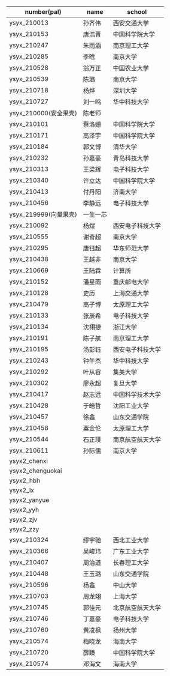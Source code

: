 | number(pal)           | name     | school           |
| --------------------- | -------- | ---------------- |
| ysyx_210013           | 孙齐伟   | 西安交通大学     |
| ysyx_210153           | 唐浩晋   | 中国科学院大学   |
| ysyx_210247           | 朱雨涵   | 南京理工大学     |
| ysyx_210285           | 李晗     | 南京大学         |
| ysyx_210528           | 翁万正   | 中国农业大学     |
| ysyx_210539           | 陈璐     | 南京大学         |
| ysyx_210718           | 杨烨     | 深圳大学         |
| ysyx_210727           | 刘一鸣   | 华中科技大学     |
| ysyx_210000(安全果壳)  | 陈老师   |                  |
| ysyx_210101           | 蔡洛姗   | 中国科学院大学   |
| ysyx_210171           | 高泽宇   | 中国科学院大学   |
| ysyx_210184           | 郭文博   | 清华大学         |
| ysyx_210232           | 孙嘉豪   | 青岛科技大学     |
| ysyx_210313           | 王梁辉   | 电子科技大学     |
| ysyx_210340           | 许立达   | 中国科学院大学   |
| ysyx_210413           | 付丹阳   | 济南大学         |
| ysyx_210456           | 李静远   | 电子科技大学     |
| ysyx_219999(向量果壳) | 一生一芯 |                  |
| ysyx_210092           | 杨煜     | 西安电子科技大学 |
| ysyx_210555           | 谢奇超   | 南京大学         |
| ysyx_210295           | 唐钰超   | 华东师范大学     |
| ysyx_210438           | 王越非   | 南京大学         |
| ysyx_210669           | 王陆霖   | 计算所           |
| ysyx_210152           | 潘星雨   | 重庆邮电大学     |
| ysyx_210128           | 史历     | 上海交通大学     |
| ysyx_210479           | 高子博   | 太原理工大学     |
| ysyx_210133           | 张辰希   | 电子科技大学     |
| ysyx_210134           | 沈栩捷   | 浙江大学         |
| ysyx_210191           | 陈子航   | 南京理工大学     |
| ysyx_210195           | 汤彭钰   | 西安电子科技大学 |
| ysyx_210243           | 钟午杰   | 华中科技大学     |
| ysyx_210292           | 叶从容   | 集美大学         |
| ysyx_210302           | 廖永超   | 复旦大学         |
| ysyx_210417           | 赵志远   | 中国科学技术大学 |
| ysyx_210428           | 于皓哲   | 沈阳工业大学     |
| ysyx_210457           | 徐鑫     | 山东交通学院     |
| ysyx_210458           | 粟金伦   | 太原理工大学     |
| ysyx_210544           | 石正璞   | 南京航空航天大学 |
| ysyx_210611           | 孙际儒   | 南京大学         |
| ysyx2_chenxi          |          |                  |
| ysyx2_chenguokai      |          |                  |
| ysyx2_hbh             |          |                  |
| ysyx2_lx              |          |                  |
| ysyx2_yanyue          |          |                  |
| ysyx2_yyh             |          |                  |
| ysyx2_zjv             |          |                  |
| ysyx2_zzy             |          |                  |
| ysyx_210324           | 缪宇驰   | 西北工业大学     |
| ysyx_210366           | 吴峻玮   | 广东工业大学     |
| ysyx_210407           | 周治道   | 长春理工大学     |
| ysyx_210448           | 王玉璐   | 山东交通学院     |
| ysyx_210596           | 杨鑫     | 中山大学         |
| ysyx_210703           | 周龙翊   | 上海大学         |
| ysyx_210745           | 郭佳元   | 北京航空航天大学 |
| ysyx_210746           | 丁嘉豪   | 电子科技大学     |
| ysyx_210760           | 黄凌枫   | 扬州大学         |
| ysyx_210574           | 梅晓龙   | 海南大学         |
| ysyx_210720           | 薛臻     | 中国科学院大学   |
| ysyx_210574           | 邓海文   | 海南大学         |
